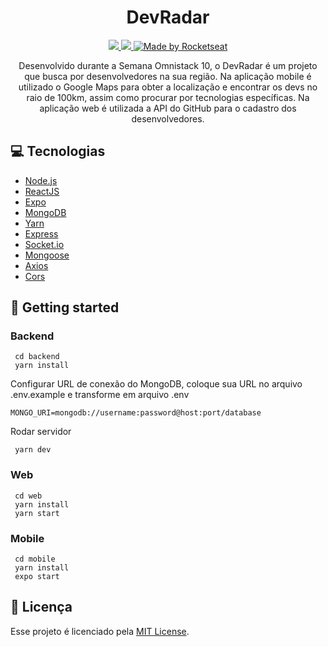 <h1 align="center">DevRadar</h1>
<p align="center">
  <a aria-label="Versão do Node" href="https://github.com/nodejs/node/blob/master/doc/changelogs/CHANGELOG_V12.md#12.14.1">
    <img src="https://img.shields.io/badge/node.js@lts-12.14.1-informational?logo=Node.JS"></img>
  </a>
  <a aria-label="Versão do React" href="https://github.com/facebook/react/blob/master/CHANGELOG.md#16120-november-14-2019">
    <img src="https://img.shields.io/badge/react-16.12.0-informational?logo=react"></img>
  </a>
  <a href="https://rocketseat.com.br">
    <img alt="Made by Rocketseat" src="https://img.shields.io/badge/made%20by-Rocketseat-%237159C1">
  </a>
</p>
<p align="center">
  Desenvolvido durante a Semana Omnistack 10, o DevRadar é um projeto que busca por desenvolvedores na sua região. Na aplicação mobile é utilizado o Google Maps para obter a localização e encontrar os devs no raio de 100km, assim como procurar por tecnologias específicas. Na aplicação web é utilizada a API do GitHub para o cadastro dos desenvolvedores.
</p>

## 💻 Tecnologias

- [Node.js](https://nodejs.org/en/)
- [ReactJS](https://pt-br.reactjs.org/)
- [Expo](https://docs.expo.io/versions/latest/)
- [MongoDB](https://www.mongodb.com/)
- [Yarn](https://yarnpkg.com/)
- [Express](https://yarnpkg.com/en/package/express)
- [Socket.io](https://yarnpkg.com/en/package/socket.io)
- [Mongoose](https://yarnpkg.com/en/package/mongoose)
- [Axios](https://yarnpkg.com/en/package/axios)
- [Cors](https://yarnpkg.com/en/package/cors)

## 🚀 Getting started

### Backend

```
 cd backend
 yarn install
```

Configurar URL de conexão do MongoDB, coloque sua URL no arquivo .env.example e transforme em arquivo .env

```
MONGO_URI=mongodb://username:password@host:port/database
```

Rodar servidor

```
 yarn dev
```

### Web

```
 cd web
 yarn install
 yarn start
```

### Mobile

```
 cd mobile
 yarn install
 expo start
```

## 📝 Licença

Esse projeto é licenciado pela [MIT License](https://opensource.org/licenses/MIT).
